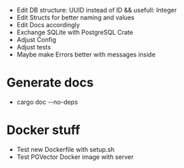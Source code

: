 - Edit DB structure: UUID instead of ID && usefull: Integer
- Edit Structs for better naming and values
- Edit Docs accordingly
- Exchange SQLite with PostgreSQL Crate
- Adjust Config
- Adjust tests
- Maybe make Errors better with messages inside

# Generate docs

- cargo doc --no-deps

# Docker stuff

- Test new Dockerfile with setup.sh
- Test PGVector Docker image with server
